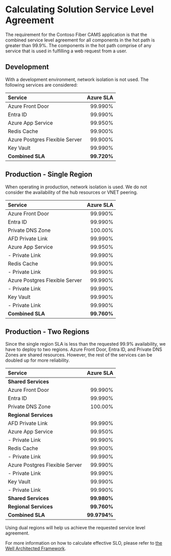 # Calculating Solution Service Level Agreement

The requirement for the Contoso Fiber CAMS application is that the combined service level agreement for all components in the hot path is greater than 99.9%.  The components in the hot path comprise of any service that is used in fulfilling a web request from a user.  

## Development

With a development environment, network isolation is not used.  The following services are considered:

| Service           | Azure SLA |
|:------------------|----------:|
| Azure Front Door  | 99.990%   |
| Entra ID          | 99.990%   |
| Azure App Service | 99.950%   |
| Redis Cache       | 99.900%   |
| Azure Postgres Flexible Server   | 99.900%   |
| Key Vault         | 99.990%   |
| **Combined SLA**  | **99.720%** |

## Production - Single Region

When operating in production, network isolation is used.  We do not consider the availability of the hub resources or VNET peering.

| Service           | Azure SLA |
|:------------------|----------:|
| Azure Front Door  | 99.990%   |
| Entra ID          | 99.990%   |
| Private DNS Zone  | 100.00%   |
| AFD Private Link  | 99.990%   |
| Azure App Service | 99.950%   |
| - Private Link    | 99.990%   |
| Redis Cache       | 99.900%   |
| - Private Link    | 99.990%   |
| Azure Postgres Flexible Server         | 99.990%   |
| - Private Link    | 99.990%   |
| Key Vault         | 99.990%   |
| - Private Link    | 99.990%   |
| **Combined SLA**  | **99.760%** |

## Production - Two Regions

Since the single region SLA is less than the requested 99.9% availability, we have to deploy to two regions.  Azure Front Door, Entra ID, and Private DNS Zones are shared resources.  However, the rest of the services can be doubled up for more reliability.

| Service           | Azure SLA |
|:------------------|----------:|
| **Shared Services** ||
| Azure Front Door  | 99.990%   |
| Entra ID          | 99.990%   |
| Private DNS Zone  | 100.00%   |
| **Regional Services** ||
| AFD Private Link  | 99.990%   |
| Azure App Service | 99.950%   |
| - Private Link    | 99.990%   |
| Redis Cache       | 99.900%   |
| - Private Link    | 99.990%   |
| Azure Postgres Flexible Server         | 99.990%   |
| - Private Link    | 99.990%   |
| Key Vault         | 99.990%   |
| - Private Link    | 99.990%   |
| **Shared Services**   | **99.980%**   |
| **Regional Services** | **99.760%**   |
| **Combined SLA**      | **99.9794%**  |

Using dual regions will help us achieve the requested service level agreement.

For more information on how to calculate effective SLO, please refer to [the Well Architected Framework](https://learn.microsoft.com/azure/well-architected/reliability/metrics).